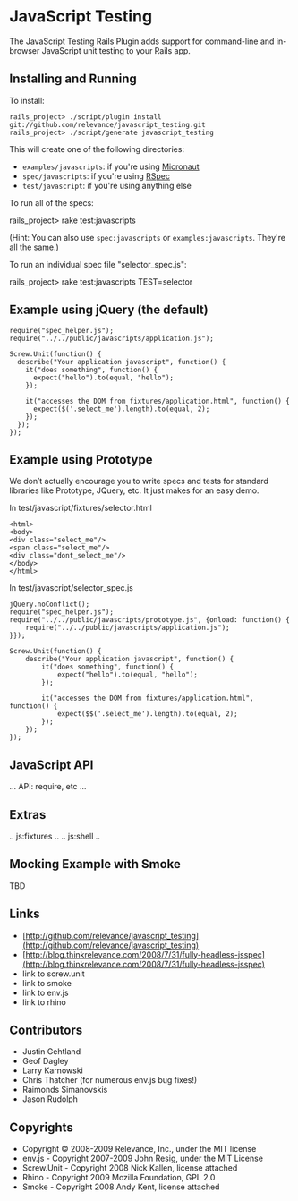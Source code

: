 JavaScript Testing
==================

The JavaScript Testing Rails Plugin adds support for command-line and in-browser JavaScript unit testing to your Rails app.


Installing and Running
----------------------

To install:

    rails_project> ./script/plugin install git://github.com/relevance/javascript_testing.git
    rails_project> ./script/generate javascript_testing
  
This will create one of the following directories:

* `examples/javascripts`: if you're using [Micronaut](http://github.com/spicycode/micronaut)
* `spec/javascripts`: if you're using [RSpec]()
* `test/javascript`: if you're using anything else

To run all of the specs:

   rails_project> rake test:javascripts
  
(Hint: You can also use `spec:javascripts` or `examples:javascripts`.  They're all the same.)
  
To run an individual spec file "selector_spec.js":

  rails_project> rake test:javascripts TEST=selector
  

Example using jQuery (the default)
----------------------------------

    require("spec_helper.js");
    require("../../public/javascripts/application.js");

    Screw.Unit(function() {
      describe("Your application javascript", function() {
        it("does something", function() {
          expect("hello").to(equal, "hello");
        });

        it("accesses the DOM from fixtures/application.html", function() {
          expect($('.select_me').length).to(equal, 2);
        });
      });
    });



Example using Prototype
-----------------------

We don’t actually encourage you to write specs and tests for standard libraries like Prototype, JQuery, etc. It just makes for an easy demo.

In test/javascript/fixtures/selector.html

    <html>
    <body>
    <div class="select_me"/>
    <span class="select_me"/>
    <div class="dont_select_me"/>
    </body>
    </html>
  
In test/javascript/selector_spec.js

    jQuery.noConflict();
    require("spec_helper.js");
    require("../../public/javascripts/prototype.js", {onload: function() {
        require("../../public/javascripts/application.js");
    }});

    Screw.Unit(function() {
        describe("Your application javascript", function() {
            it("does something", function() {
                expect("hello").to(equal, "hello");
            });

            it("accesses the DOM from fixtures/application.html", function() {
                expect($$('.select_me').length).to(equal, 2);
            });
        });
    });

  
JavaScript API
--------------

... API: require, etc ...  

Extras 
-------------

.. js:fixtures ..
.. js:shell ..

Mocking Example with Smoke
--------------------------

TBD

Links
-------------
* [http://github.com/relevance/javascript_testing](http://github.com/relevance/javascript_testing)
* [http://blog.thinkrelevance.com/2008/7/31/fully-headless-jsspec](http://blog.thinkrelevance.com/2008/7/31/fully-headless-jsspec)
* link to screw.unit
* link to smoke
* link to env.js
* link to rhino

Contributors
------------
* Justin Gehtland
* Geof Dagley
* Larry Karnowski
* Chris Thatcher (for numerous env.js bug fixes!)
* Raimonds Simanovskis
* Jason Rudolph

Copyrights
------------
* Copyright &copy; 2008-2009 Relevance, Inc., under the MIT license
* env.js     - Copyright 2007-2009 John Resig, under the MIT License
* Screw.Unit - Copyright 2008 Nick Kallen, license attached
* Rhino      - Copyright 2009 Mozilla Foundation, GPL 2.0
* Smoke      - Copyright 2008 Andy Kent, license attached
